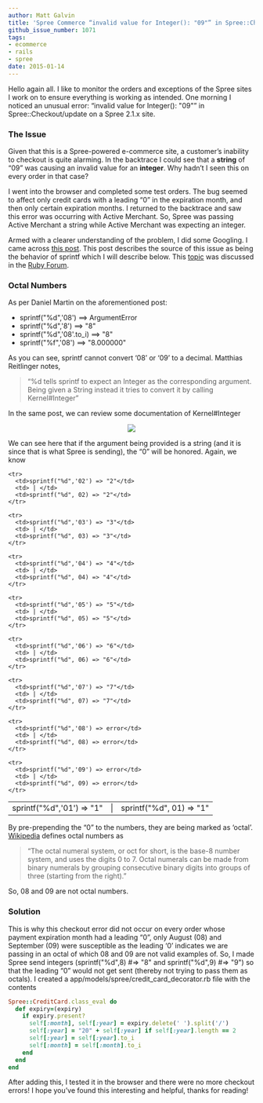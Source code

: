 ```yaml
---
author: Matt Galvin
title: 'Spree Commerce “invalid value for Integer(): "09"” in Spree​::Checkout​/update'
github_issue_number: 1071
tags:
- ecommerce
- rails
- spree
date: 2015-01-14
---
```


Hello again all. I like to monitor the orders and exceptions of the Spree sites I work on to ensure everything is working as intended. One morning I noticed an unusual error: “invalid value for Integer(): \"09\"” in Spree::Checkout/update on a Spree 2.1.x site.

### The Issue

Given that this is a Spree-powered e-commerce site, a customer’s inability to checkout is quite alarming. In the backtrace I could see that a **string** of “09” was causing an invalid value for an **integer**. Why hadn’t I seen this on every order in that case?

I went into the browser and completed some test orders. The bug seemed to affect only credit cards with a leading “0” in the expiration month, and then only certain expiration months. I returned to the backtrace and saw this error was occurring with Active Merchant. So, Spree was passing Active Merchant a string while Active Merchant was expecting an integer.

Armed with a clearer understanding of the problem, I did some Googling. I came across [this post](https://github.com/Shopify/active_merchant/issues/919). This post describes the source of this issue as being the behavior of sprintf which I will describe below. This [topic](https://www.ruby-forum.com/topic/77946) was discussed in the [Ruby Forum](https://www.ruby-forum.com).

### Octal Numbers 

As per Daniel Martin on the aforementioned post:
 
- sprintf("%d",'08')   ==>  ArgumentError
- sprintf("%d",'8')    ==>  "8"
- sprintf("%d",'08'.to_i) ==>  "8"
- sprintf("%f",'08')   ==>  "8.000000"

As you can see, sprintf cannot convert ‘08’ or ‘09’ to a decimal. Matthias Reitlinger notes, 

> “%d tells sprintf to expect an Integer as the corresponding argument. Being given a String instead it tries to convert it by calling Kernel#Integer”

In the same post, we can review some documentation of Kernel#Integer

<div class="separator" style="clear: both; text-align: center;"><a href="/blog/2015/01/spree-commerce-invalid-value-for/image-0.png" imageanchor="1" style="margin-left: 1em; margin-right: 1em;"><img border="0" src="/blog/2015/01/spree-commerce-invalid-value-for/image-0.png"/></a></div>

We can see here that if the argument being provided is a string (and it is since that is what Spree is sending), the “0” will be honored. Again, we know 
 

<table>
    <tbody><tr>
      <td>sprintf("%d",'01') => "1"</td>
      <td> | </td>
      <td>sprintf("%d", 01) => "1"</td>
    </tr>

    <tr>
      <td>sprintf("%d",'02') => "2"</td>
      <td> | </td>
      <td>sprintf("%d", 02) => "2"</td>
    </tr>

    <tr>
      <td>sprintf("%d",'03') => "3"</td>
      <td> | </td>
      <td>sprintf("%d", 03) => "3"</td>
    </tr>

    <tr>
      <td>sprintf("%d",'04') => "4"</td>
      <td> | </td>
      <td>sprintf("%d", 04) => "4"</td>
    </tr>

    <tr>
      <td>sprintf("%d",'05') => "5"</td>
      <td> | </td>
      <td>sprintf("%d", 05) => "5"</td>
    </tr>

    <tr>
      <td>sprintf("%d",'06') => "6"</td>
      <td> | </td>
      <td>sprintf("%d", 06) => "6"</td>
    </tr>

    <tr>
      <td>sprintf("%d",'07') => "7"</td>
      <td> | </td>
      <td>sprintf("%d", 07) => "7"</td>
    </tr>

    <tr>
      <td>sprintf("%d",'08') => error</td>
      <td> | </td>
      <td>sprintf("%d", 08) => error</td>
    </tr>

    <tr>
      <td>sprintf("%d",'09') => error</td>
      <td> | </td>
      <td>sprintf("%d", 09) => error</td>
    </tr>

  </tbody></table>

 By pre-prepending the “0” to the numbers, they are being marked as ‘octal’. [Wikipedia](https://en.wikipedia.org/wiki/Octal) defines octal numbers as

> “The octal numeral system, or oct for short, is the base-8 number system, and uses the digits 0 to 7. Octal numerals can be made from binary numerals by grouping consecutive binary digits into groups of three (starting from the right).”
> 

So, 08 and 09 are not octal numbers.

### Solution

This is why this checkout error did not occur on every order whose payment expiration month had a leading “0”, only August (08) and September (09) were susceptible as the leading ‘0’ indicates we are passing in an octal of which 08 and 09 are not valid examples of. So, I made Spree send integers (sprintf("%d",8) #=> "8" and sprintf("%d",9) #=> "9") so that the leading “0” would not get sent (thereby not trying to pass them as octals). I created a app/models/spree/credit_card_decorator.rb file with the contents

```ruby
Spree::CreditCard.class_eval do
  def expiry=(expiry)
    if expiry.present?
      self[:month], self[:year] = expiry.delete(' ').split('/')
      self[:year] = "20" + self[:year] if self[:year].length == 2
      self[:year] = self[:year].to_i
      self[:month] = self[:month].to_i
    end
  end
end
```

After adding this, I tested it in the browser and there were no more checkout errors! I hope you’ve found this interesting and helpful, thanks for reading!


